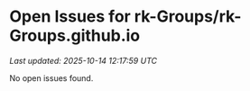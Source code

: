 # Open Issues for rk-Groups/rk-Groups.github.io

*Last updated: 2025-10-14 12:17:59 UTC*

No open issues found.
